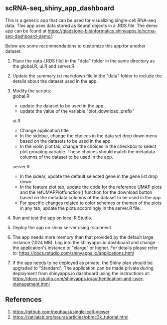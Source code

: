 ## scRNA-seq_shiny_app_dashboard

This is a generic app that can be used for visualizing single-cell RNA-seq data. This app uses data stored as Seurat objects in a .RDS file. The demo app can be found at https://gladstone-bioinformatics.shinyapps.io/scrna-seq-dashboard-demo/. 

Below are some recommendations to customize this app for another dataset.

1. Place the data (.RDS file) in the "data" folder in the same directory as the global.R, ui.R and server.R.
2. Update the summary.txt markdown file in the "data" folder to include the details about the dataset used in the app.
3. Modify the scripts:  
    global.R 
      - update the dataset to be used in the app
      - update the value of the variable "plot_download_prefix"

    ui.R
      - Change application title
      - In the sidebar, change the choices in the data set drop down menu based on the datasets to be used in the app
      - In the violin plot tab, change the choices in the checkbox to select plot grouping variable. These choices should match the metadata columns of the dataset to be used in the app.
      
    server.R
      - In the sidear, update the default selected gene in the gene list drop down.
      - In the feature plot tab, update the code for the reference UMAP plots and the refUMAPPlotfunction() function for the download button based on the metadata columns of the dataset to be used in the app.
      - For specific changes related to color schemes or themes of the plots in any tab, update the plots accordingly in the server.R file.
4. Run and test the app on local R Studio.
5. Deploy the app on shiny server using rsconnect. 
6. The app needs more memory than that provided by the default large instance (1024 MB). Log into the shinyapps.io dashboard and change the application's instance to "xlarge" or higher. For details please refer to: https://docs.rstudio.com/shinyapps.io/applications.html
7. If the app needs to be deployed as private, the Shiny plan should be upgraded to "Standard". The application can be made private during deployment from shinyapps.io dashboard using the  instructions at: https://docs.rstudio.com/shinyapps.io/authentication-and-user-management.html
 
 
## References
1. https://github.com/neuhausi/single-cell-viewer
2. https://satijalab.org/seurat/articles/pbmc3k_tutorial.html
